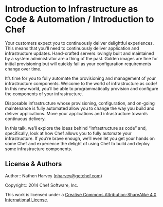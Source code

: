 # Introduction to Infrastructure as Code & Automation / Introduction to Chef

Your customers expect you to continuously deliver delightful experiences. This means that you’ll need to continuously deliver application and infrastructure updates. Hand-crafted servers lovingly built and maintained by a system administrator are a thing of the past. Golden images are fine for initial provisioning but will quickly fail as your configuration requirements change over time.

It’s time for you to fully automate the provisioning and management of your infrastructure components. Welcome to the world of infrastructure as code! In this new world, you’ll be able to programmatically provision and configure the components of your infrastructure.

Disposable infrastructure whose provisioning, configuration, and on-going maintenance is fully automated allow you to change the way you build and deliver applications. Move your applications and infrastructure towards continuous delivery.

In this talk, we’ll explore the ideas behind “infrastructure as code” and, specifically, look at how Chef allows you to fully automate your infrastructure. If you’re brave enough, we’ll even let you get your hands on some Chef and experience the delight of using Chef to build and deploy some infrastructure components.

## License & Authors

Author:: Nathen Harvey (<nharvey@getchef.com>)


Copyright:: 2014 Chef Software, Inc.

This work is licensed under a [Creative Commons Attribution-ShareAlike 4.0 International License](http://creativecommons.org/licenses/by-sa/4.0/).
 
